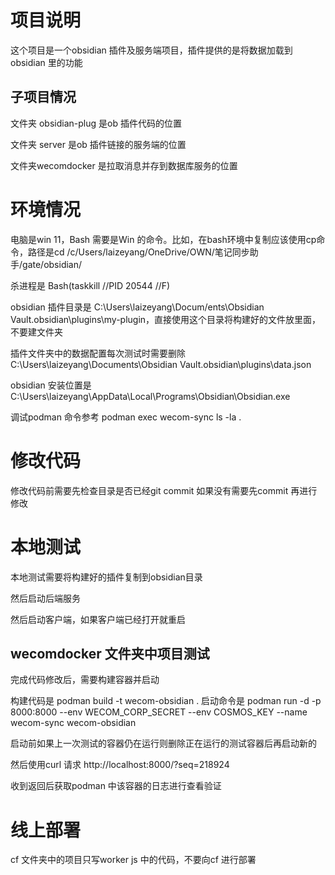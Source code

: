 # 项目说明

这个项目是一个obsidian 插件及服务端项目，插件提供的是将数据加载到obsidian 里的功能

## 子项目情况

文件夹 obsidian-plug 是ob 插件代码的位置

文件夹 server 是ob 插件链接的服务端的位置

文件夹wecomdocker 是拉取消息并存到数据库服务的位置

# 环境情况

电脑是win 11，Bash 需要是Win 的命令。比如，在bash环境中复制应该使用cp命令，路径是cd /c/Users/laizeyang/OneDrive/OWN/笔记同步助手/gate/obsidian/

杀进程是 Bash(taskkill //PID 20544 //F)

obsidian 插件目录是 C:\Users\laizeyang\Docum/ents\Obsidian Vault\.obsidian\plugins\my-plugin，直接使用这个目录将构建好的文件放里面，不要建文件夹

插件文件夹中的数据配置每次测试时需要删除 C:\Users\laizeyang\Documents\Obsidian Vault\.obsidian\plugins\data.json

obsidian 安装位置是C:\Users\laizeyang\AppData\Local\Programs\Obsidian\Obsidian.exe

调试podman 命令参考 podman exec wecom-sync ls -la .

# 修改代码

修改代码前需要先检查目录是否已经git commit 如果没有需要先commit 再进行修改

# 本地测试

本地测试需要将构建好的插件复制到obsidian目录

然后启动后端服务

然后启动客户端，如果客户端已经打开就重启

## wecomdocker 文件夹中项目测试

完成代码修改后，需要构建容器并启动

构建代码是 podman build -t wecom-obsidian .
启动命令是 podman run -d -p 8000:8000 --env WECOM_CORP_SECRET --env COSMOS_KEY --name wecom-sync wecom-obsidian

启动前如果上一次测试的容器仍在运行则删除正在运行的测试容器后再启动新的

然后使用curl 请求 http://localhost:8000/?seq=218924

收到返回后获取podman 中该容器的日志进行查看验证

# 线上部署

cf 文件夹中的项目只写worker js 中的代码，不要向cf 进行部署
